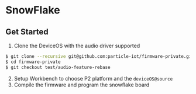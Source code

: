 # SnowFlake

## Get Started

1. Clone the DeviceOS with the audio driver supported
```bash
$ git clone --recursive git@github.com:particle-iot/firmware-private.git
$ cd firmware-private
$ git checkout test/audio-feature-rebase
```
2. Setup Workbench to choose P2 platform and the `deviceOS@source`
3. Compile the firmware and program the snowflake board
